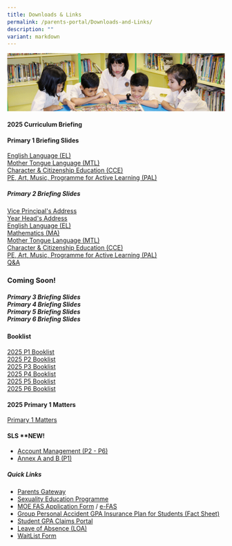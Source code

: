```yaml
---
title: Downloads & Links
permalink: /parents-portal/Downloads-and-Links/
description: ""
variant: markdown
---
```

![](/images/banner.gif)

#### **2025 Curriculum Briefing&nbsp;**
#### **Primary 1 Briefing Slides&nbsp;**
[English Language (EL)](/files/2025_P1_EL_Curriculum_Briefing_Slides.pdf)<br>
[Mother Tongue Language (MTL)](/files/2025_P1_MTL_Curriculum_Briefing_Slides.pdf) <br>
[Character &amp; Citizenship Education (CCE)](/files/2025_P1_CCE_Curriculum_Briefing_Slides.pdf)<br>
[PE, Art, Music, Programme for Active Learning (PAL)](/files/2025_P1_PAM_PAL_Curriculum_Briefing_Slides.pdf)<br>


##### **Primary 2 Briefing Slides&nbsp;**
[Vice Principal's Address](/files/2025_P2_VP_Address_Curriculum_Briefing_Slides.pdf)<br>
[Year Head's Address](/files/2025_P2_YH_Address_Curriculum_Briefing_Slides.pdf)<br>
[English Language (EL)](/files/2025_P2_EL_Curriculum_Briefing_Slides.pdf)<br>
[Mathematics (MA)](/files/2025_P2_MA_Curriculum_Briefing_Slides.pdf)<br>
[Mother Tongue Language (MTL)](/files/2025_P2_MTL_Curriculum_Briefing_Slides.pdf) <br>
[Character &amp; Citizenship Education (CCE)](/files/2025_P2_CCE_Curriculum_Briefing_Slides.pdf)<br>
[PE, Art, Music, Programme for Active Learning (PAL)](/files/2025_P2_PAM_PAL_Curriculum_Briefing_Slides.pdf)<br>
[Q&amp;A](/files/2025_P2_Q_A.pdf)<br>

### Coming Soon!
##### **Primary 3 Briefing Slides<br>Primary 4 Briefing Slides<br>Primary 5 Briefing Slides<br>Primary 6 Briefing Slides&nbsp;**


#### **Booklist&nbsp;**
[2025 P1 Booklist](https://drive.google.com/file/d/1BRBph03Vzti8-f4BLgYKHfnr4ObTi9ku/view?usp=drive_link)<br>
[2025 P2 Booklist](https://drive.google.com/file/d/1M5H8BwSTakkNdRA0_oIIVcuECJ_DAbxO/view?usp=drive_link)<br>
[2025 P3 Booklist](https://drive.google.com/file/d/17O2VfV6hRHOUHFNVHY09i9YArWH8G7bh/view?usp=drive_link)<br>
[2025 P4 Booklist](https://drive.google.com/file/d/1WqwUHNZ2IO6QnAzpbzdt3zXfhpztGzSw/view?usp=drive_link)<br>
[2025 P5 Booklist](https://drive.google.com/file/d/15xujIQpNiD0u1pZByHLl5AXmvqF2BNON/view?usp=drive_link)<br>
[2025 P6 Booklist](https://drive.google.com/file/d/1TVIC5Q2XLsabdRDgCQfhneNuZ-jaOWkv/view?usp=drive_link)<br>

#### **2025 Primary 1 Matters&nbsp;**
[Primary 1 Matters](https://go.gov.sg/jyps2025p1)



#### **SLS&nbsp;\*\*NEW!**

*   [Account Management (P2 - P6)](/files/SLS%20AccountManagement.pdf)
*   [Annex A and B (P1)](/files/2Annex%20A%20and%20B%20for%20SLS_P1.pdf)


##### **Quick Links**

*   [Parents Gateway](/files/parentsgateway.pdf)<br>
*   [Sexuality Education Programme](/departments/CCE/Sexuality-Education-Programme-SEd/)<br>
*   [MOE FAS Application Form](/files/MOE_FAS_Application_Form_2025.pdf) / [e-FAS](https://go.gov.sg/moe-efas)<br>
*   [Group Personal Accident GPA Insurance Plan for Students (Fact Sheet)](/files/Product_Fact_Sheet__Year_2025_.pdf)<br>
*   [Student GPA Claims Portal](https://studentgpa.incomegroupins.com.sg/)<br>
*   [Leave of Absence (LOA)](https://go.gov.sg/jyps-loa)<br>
*   [WaitList Form](https://go.gov.sg/jypswaitlistform)